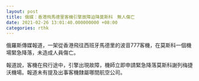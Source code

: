 ```yaml
---
layout: post
title: 俄媒：香港飛馬德里客機引擎故障迫降莫斯科　無人傷亡
date: 2021-02-26 13:01:40.000000000 +08:00
categories: rthk
---
```


俄羅斯傳媒報道，一架從香港飛往西班牙馬德里的波音777客機，在莫斯科一個機場緊急降落，未造成人員傷亡。

報道說，客機在飛行途中，引擎出現故障，機師立即申請緊急降落莫斯科謝列梅捷沃機場。報道未有提及出事客機隸屬哪間航空公司。
